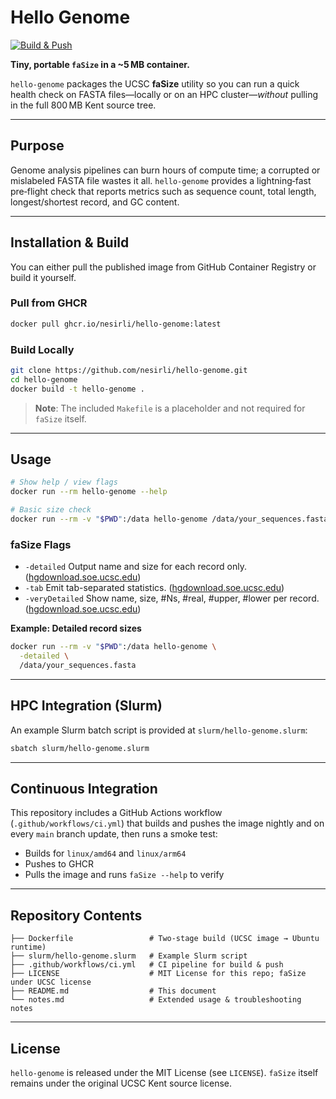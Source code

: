 # Hello Genome

[![Build & Push](https://github.com/nesirli/hello-genome/actions/workflows/ci.yml/badge.svg)](https://github.com/nesirli/hello-genome/actions/workflows/ci.yml)

**Tiny, portable `faSize` in a \~5 MB container.**

`hello-genome` packages the UCSC **faSize** utility so you can run a quick health check on FASTA files—locally or on an HPC cluster—*without* pulling in the full 800 MB Kent source tree.

---

## Purpose

Genome analysis pipelines can burn hours of compute time; a corrupted or mislabeled FASTA file wastes it all. `hello-genome` provides a lightning‑fast pre‑flight check that reports metrics such as sequence count, total length, longest/shortest record, and GC content.

---

## Installation & Build

You can either pull the published image from GitHub Container Registry or build it yourself.

### Pull from GHCR

```bash
docker pull ghcr.io/nesirli/hello-genome:latest
```

### Build Locally

```bash
git clone https://github.com/nesirli/hello-genome.git
cd hello-genome
docker build -t hello-genome .
```

> **Note**: The included `Makefile` is a placeholder and not required for `faSize` itself.

---

## Usage

```bash
# Show help / view flags
docker run --rm hello-genome --help

# Basic size check
docker run --rm -v "$PWD":/data hello-genome /data/your_sequences.fasta
```

### faSize Flags

* `-detailed`           Output name and size for each record only. ([hgdownload.soe.ucsc.edu](https://hgdownload.soe.ucsc.edu/admin/exe/macOSX.x86_64/?utm_source=chatgpt.com))
* `-tab`                Emit tab-separated statistics. ([hgdownload.soe.ucsc.edu](https://hgdownload.soe.ucsc.edu/admin/exe/macOSX.x86_64/?utm_source=chatgpt.com))
* `-veryDetailed`       Show name, size, #Ns, #real, #upper, #lower per record. ([hgdownload.soe.ucsc.edu](https://hgdownload.soe.ucsc.edu/admin/exe/macOSX.x86_64/?utm_source=chatgpt.com))

**Example: Detailed record sizes**

```bash
docker run --rm -v "$PWD":/data hello-genome \
  -detailed \
  /data/your_sequences.fasta
```

---

## HPC Integration (Slurm)

An example Slurm batch script is provided at `slurm/hello-genome.slurm`:

```bash
sbatch slurm/hello-genome.slurm
```

---

## Continuous Integration

This repository includes a GitHub Actions workflow (`.github/workflows/ci.yml`) that builds and pushes the image nightly and on every `main` branch update, then runs a smoke test:

* Builds for `linux/amd64` and `linux/arm64`
* Pushes to GHCR
* Pulls the image and runs `faSize --help` to verify

---

## Repository Contents

```text
├── Dockerfile                 # Two‑stage build (UCSC image → Ubuntu runtime)
├── slurm/hello-genome.slurm   # Example Slurm script
├── .github/workflows/ci.yml   # CI pipeline for build & push
├── LICENSE                    # MIT License for this repo; faSize under UCSC license
├── README.md                  # This document
└── notes.md                   # Extended usage & troubleshooting notes
```

---

## License

`hello-genome` is released under the MIT License (see `LICENSE`).
`faSize` itself remains under the original UCSC Kent source license.

